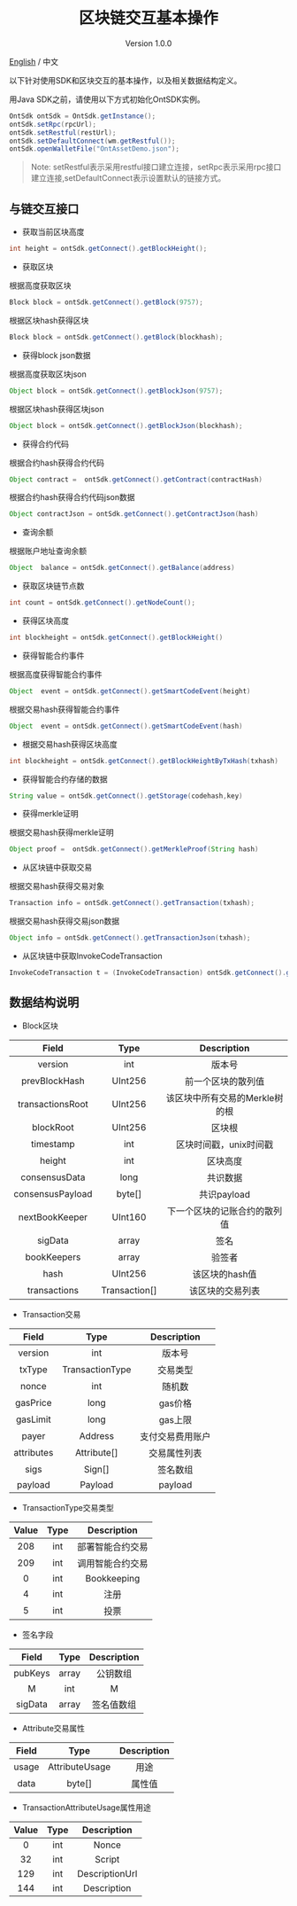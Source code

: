 <h1 align="center"> 区块链交互基本操作 </h1>

<p align="center" class="version">Version 1.0.0 </p>

[English](../en/basic.md) / 中文


以下针对使用SDK和区块交互的基本操作，以及相关数据结构定义。

用Java SDK之前，请使用以下方式初始化OntSDK实例。

```java
OntSdk ontSdk = OntSdk.getInstance();
ontSdk.setRpc(rpcUrl);
ontSdk.setRestful(restUrl);
ontSdk.setDefaultConnect(wm.getRestful());
ontSdk.openWalletFile("OntAssetDemo.json");
```
> Note: setRestful表示采用restful接口建立连接，setRpc表示采用rpc接口建立连接,setDefaultConnect表示设置默认的链接方式。


## 与链交互接口


* 获取当前区块高度
```java
int height = ontSdk.getConnect().getBlockHeight();
```

* 获取区块

根据高度获取区块
```java
Block block = ontSdk.getConnect().getBlock(9757);
```

根据区块hash获得区块

```java
Block block = ontSdk.getConnect().getBlock(blockhash);
```

* 获得block json数据

根据高度获取区块json
```java
Object block = ontSdk.getConnect().getBlockJson(9757);
```

根据区块hash获得区块json

```java
Object block = ontSdk.getConnect().getBlockJson(blockhash);
```
* 获得合约代码

根据合约hash获得合约代码

```java
Object contract =  ontSdk.getConnect().getContract(contractHash)
```

根据合约hash获得合约代码json数据

```java
Object contractJson = ontSdk.getConnect().getContractJson(hash)
```

* 查询余额

根据账户地址查询余额

```java
Object  balance = ontSdk.getConnect().getBalance(address)
```

* 获取区块链节点数

```java
int count = ontSdk.getConnect().getNodeCount();
```

* 获得区块高度

```java
int blockheight = ontSdk.getConnect().getBlockHeight()
```

* 获得智能合约事件

根据高度获得智能合约事件

```java
Object  event = ontSdk.getConnect().getSmartCodeEvent(height)
```

根据交易hash获得智能合约事件

```java
Object  event = ontSdk.getConnect().getSmartCodeEvent(hash)
```

* 根据交易hash获得区块高度

```java
int blockheight = ontSdk.getConnect().getBlockHeightByTxHash(txhash)
```

* 获得智能合约存储的数据

```java
String value = ontSdk.getConnect().getStorage(codehash,key)
```

* 获得merkle证明

根据交易hash获得merkle证明

```java
Object proof =  ontSdk.getConnect().getMerkleProof(String hash)
```

* 从区块链中获取交易

根据交易hash获得交易对象
```java
Transaction info = ontSdk.getConnect().getTransaction(txhash);
```

根据交易hash获得交易json数据

```java
Object info = ontSdk.getConnect().getTransactionJson(txhash);
```

* 从区块链中获取InvokeCodeTransaction

```java
InvokeCodeTransaction t = (InvokeCodeTransaction) ontSdk.getConnect().getTransaction(txhash);
```
## 数据结构说明

* Block区块

| Field     |     Type |   Description   | 
| :--------------: | :--------:| :------: |
|    version|   int|  版本号  |
|    prevBlockHash|   UInt256|  前一个区块的散列值|
|    transactionsRoot|   UInt256|  该区块中所有交易的Merkle树的根|
|    blockRoot|   UInt256| 区块根|
|    timestamp|   int| 区块时间戳，unix时间戳  |
|    height|   int|  区块高度  |
|    consensusData|   long |  共识数据 |
|    consensusPayload|   byte[] |  共识payload |
|    nextBookKeeper|   UInt160 |  下一个区块的记账合约的散列值 |
|    sigData|   array|  签名 |
|    bookKeepers|   array|  验签者 |
|    hash|   UInt256 |  该区块的hash值 |
|    transactions|   Transaction[] |  该区块的交易列表 |


* Transaction交易

| Field     |     Type |   Description   | 
| :--------------: | :--------:| :------: |
|    version|   int|  版本号  |
|    txType|   TransactionType|  交易类型|
|    nonce|   int |  随机数|
| gasPrice|  long |  gas价格|
| gasLimit|  long |  gas上限|
|    payer|   Address |  支付交易费用账户|
|    attributes|   Attribute[]|  交易属性列表 |
|    sigs|   Sign[]|   签名数组  |
|    payload| Payload |  payload  |


* TransactionType交易类型

| Value     |     Type |   Description   | 
| :--------------: | :--------:| :------: |
|    208|   int |  部署智能合约交易|
|    209|   int | 调用智能合约交易 |
|      0|   int |     Bookkeeping   |
|      4|   int |     注册       |
|      5|   int |     投票 |


* 签名字段

| Field     |     Type |   Description   | 
| :--------------: | :--------:| :------: |
|    pubKeys|   array |  公钥数组|
|    M|   int | M |
|    sigData|   array | 签名值数组 |



* Attribute交易属性

| Field    |     Type |   Description   | 
| :--------------: | :--------:| :------: |
|    usage |   AttributeUsage |  用途|
|    data|   byte[] | 属性值 |


* TransactionAttributeUsage属性用途

| Value     |     Type |   Description   | 
| :--------------: | :--------:| :------: |
|    0|   int|  Nonce|
|    32|   int | Script |
|    129|   int | DescriptionUrl |
|    144|   int | Description |

